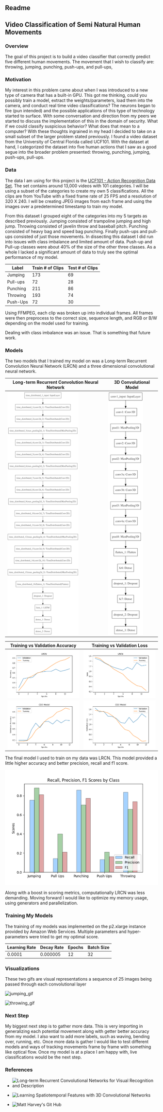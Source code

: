 <h2>Readme</h2>

<h2> Video Classification of Semi Natural Human Movements </h2>

<h3>Overview</h3>

The goal of this project is to build a video classifier that correctly predict five different human movements. The movement that I wish to classify are: throwing, jumping, punching, push-ups, and pull-ups,

<h3>Motivation</h3>

My interest in this problem came about when I was introduced to a new type of camera that has a built-in GPU. This got me thinking, could you possibly train a model, extract the weights/parameters, load them into the camera, and conduct real time video classifications? The neurons began to fire (pun intended) and the possible applications of this type of technology started to surface. With some conversation and direction from my peers we started to discuss the implementation of this in the domain of security. What if we could classify suspicious behavior? What does that mean to a computer? With these thoughts ingrained in my head I decided to take on a small subset of the larger problem stated previously. I found a video dataset from the University of Central Florida called UCF101. With the dataset at hand, I categorized the dataset into five human actions that I saw as a good segue into the broader problem presented: throwing, punching, jumping, push-ups, pull-ups.


<h3>Data</h3>

The data I am using for this project is the [UCF101 - Action Recognition Data Set](http://crcv.ucf.edu/data/UCF101.php). The set contains around 13,000 videos with 101 categories. I will be using a subset of the categories to create my own 5 classifications. All the clips are from YouTube with a fixed frame rate of 25 FPS and a resolution of 320 X 240. I will be creating JPEG images from each frame and using the images over a predetermined timestamp to train my model.

From this dataset I grouped eight of the categories into my 5 targets as described previously. Jumping consisted of trampoline jumping and high jump. Throwing consisted of javelin throw and baseball pitch. Punching consisted of heavy bag and speed bag punching. Finally push-ups and pull-ups consisted of just those movements. In dissecting this dataset I did run into issues with class imbalance and limited amount of data. Push-up and Pull-up classes were about 40% of the size of the other three classes. As a whole I lacked a significant amount of data to truly see the optimal performance of my model.


| Label  |  Train # of Clips |  Test # of Clips |
|---|---|---|
| Jumping |  173 |  69 |
| Pull-ups  |  72 | 28  |
|  Punching |  211 |  86 |
| Throwing  | 193  |  74 |
| Push-Ups  |  72 | 30  |

Using FFMPEG, each clip was broken up into individual frames. All frames were then preprocess to the correct size, sequence length, and RGB or B/W depending on the model used for training.

Dealing with class imbalance was an issue. That is something that future work.


<h3>Models</h3>

The two models that I trained my model on was a Long-term Recurrent Convolution Neural Network (LRCN) and a three dimensional convolutional neural network.

|Long-term Recurrent Convolution Neural Network| 3D Convolutional Model|
|---|---|
|![LRCN](images/lrcn_model.png)|![C3D](images/model.png)|

|Training vs Validation Accuracy| Training vs Validation Loss|
|---|---|
|![LRCN_acc](images/final_model_acc.png)|![LCRN_loss](images/final_model_loss.png)
|![c3d_acc](images/C3D_acc.png)|![C3D_loss](images/C3D_loss.png)

The final model I used to train on my data was LRCN. This model provided a little higher accuracy and better precision, recall and f1 score.

![lrcn_scoring_metrics](images/score_metrics.png)

Along with a boost in scoring metrics, computationally LRCN was less demanding. Moving forward I would like to optimize my memory usage, using generators and parallelization.


<h3> Training My Models</h3>

The training of my models was implemented on the p2.xlarge instance provided by Amazon Web Services. Multiple parameters and hyper-parameters were tried to get my optimal score.

|Learning Rate| Decay Rate| Epochs| Batch Size |
|---|---|---|---|
|0.0001|0.000005|12|32|

<h3>Visualizations</h3>
These two gifs are visual representations a sequence of 25 images being passed through each convolutional layer

![jumping_gif](images/jumping3.gif)

![throwing_gif](images/throwing1.gif)

<h3>Next Step</h3>

My biggest next step is to gather more data. This is very importing in generalizing each potential movement along with getter better accuracy from my model. I also want to add more labels, such as waving, bending over, running, etc. Once more data is gather I would like to test different models and ways of tracking movements frame by frame with something like optical flow. Once my model is at a place I am happy with, live classifications would be the next step.



<h3>References</h3>

- ![Long-term Recurrent Convolutional Networks for Visual Recognition and Description](https://arxiv.org/abs/1411.4389)

- ![Learning Spatiotemporal Features with 3D Convolutional Networks](https://arxiv.org/abs/1412.0767)

- ![Matt Harvey's Git Hub](https://blog.coast.ai/five-video-classification-methods-implemented-in-keras-and-tensorflow-99cad29cc0b5)
